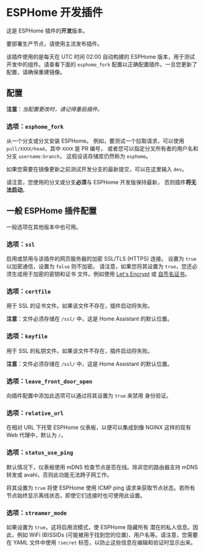 # ESPHome 开发插件

这是 ESPHome 插件的**开发**版本。

要部署生产节点，请使用主流发布插件。

该插件使用的是每天在 UTC 时间 02:00 自动构建的 ESPHome 版本，用于测试开发中的组件。请查看下面的 `esphome_fork` 配置以正确配置插件。一旦您更新了配置，请确保重建镜像。

## 配置

**注意**：_当配置更改时，请记得重启插件。_

### 选项：`esphome_fork`

从一个分支或分叉安装 ESPHome。
例如，要测试一个拉取请求，可以使用 `pull/XXXX/head`，其中 `XXXX` 是 PR 编号，
或者您可以指定分叉所有者的用户名和分支 `username:branch`，
这假设该存储库仍然称为 `esphome`。

如果您需要在镜像更新之前测试开发分支的最新提交，可以在这里输入 `dev`。

请注意，您使用的分叉或分支**必须**与 ESPHome 开发版保持最新，
否则插件**将无法启动**。

## 一般 ESPHome 插件配置

一般选项在其他版本中也可用。

### 选项：`ssl`

启用或禁用与该插件的网页服务器的加密 SSL/TLS (HTTPS) 连接。
设置为 `true` 以加密通信，设置为 `false` 则不加密。
请注意，如果您将其设置为 `true`，您还必须生成用于加密的密钥和证书
文件。例如使用 [Let's Encrypt](https://www.home-assistant.io/addons/lets_encrypt/)
或 [自签名证书](https://www.home-assistant.io/docs/ecosystem/certificates/tls_self_signed_certificate/)。

### 选项：`certfile`

用于 SSL 的证书文件。如果该文件不存在，插件启动将失败。

**注意**：文件必须存储在 `/ssl/` 中，这是 Home Assistant 的默认位置。

### 选项：`keyfile`

用于 SSL 的私钥文件。如果该文件不存在，插件启动将失败。

**注意**：文件必须存储在 `/ssl/` 中，这是 Home Assistant 的默认位置。

### 选项：`leave_front_door_open`

向插件配置中添加此选项可以通过将其设置为 `true` 来禁用
身份验证。

### 选项：`relative_url`

在相对 URL 下托管 ESPHome 仪表板，以便可以集成到像 NGINX 这样的现有 Web 代理中，默认为 `/`。

### 选项：`status_use_ping`

默认情况下，仪表板使用 mDNS 检查节点是否在线。除非您的路由器支持 mDNS 转发或 avahi，否则此功能无法跨子网工作。

将其设置为 `true` 将使 ESPHome 使用 ICMP ping 请求来获取节点状态。若所有节点始终显示离线状态，即使它们连接时也可使用此设置。

### 选项：`streamer_mode`

如果设置为 `true`，这将启用流模式，使 ESPHome 隐藏所有
潜在的私人信息。因此，例如 WiFi (B)SSIDs (可能被用于找到您的位置)、用户名等。请注意，您需要在 YAML 文件中使用
`!secret` 标签，以防止这些信息在编辑和验证时显示出来。
